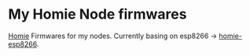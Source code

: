 # My Homie Node firmwares

[Homie][homie] Firmwares for my nodes. Currently basing on esp8266 -> [homie-esp8266][homie-esp8266].

[homie]: https://github.com/marvinroger/homie
[homie-esp8266]: https://github.com/marvinroger/homie-esp8266
